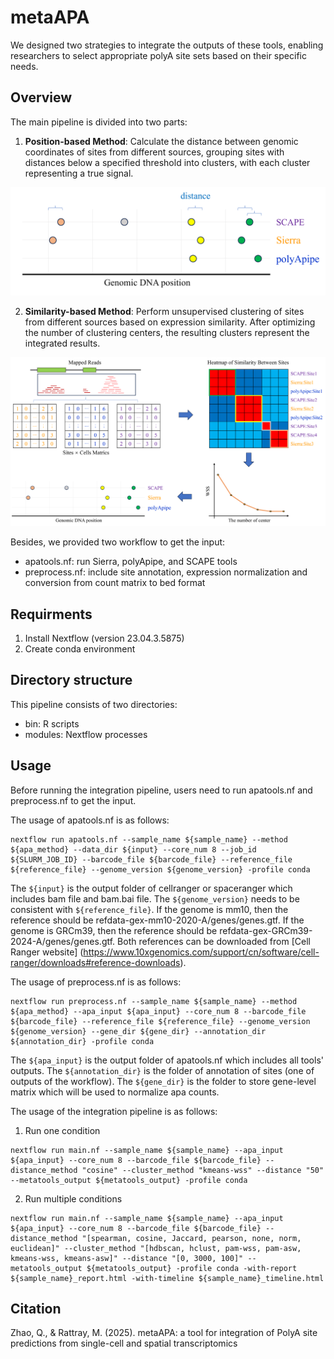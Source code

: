 # metaAPA

We designed two strategies to integrate the outputs of these tools, enabling researchers to select appropriate polyA site sets based on their specific needs.

## Overview

The main pipeline is divided into two parts:

1. **Position-based Method**: Calculate the distance between genomic coordinates of sites from different sources, grouping sites with distances below a specified threshold into clusters, with each cluster representing a true signal.

![position-based method](figures/Figure1A_v2.png)

2. **Similarity-based Method**: Perform unsupervised clustering of sites from different sources based on expression similarity. After optimizing the number of clustering centers, the resulting clusters represent the integrated results.

![similarity-based method](figures/Figure1B_v3.png)


Besides, we provided two workflow to get the input:

+ apatools.nf: run Sierra, polyApipe, and SCAPE tools
+ preprocess.nf: include site annotation, expression normalization and conversion from count matrix to bed format

## Requirments

1. Install Nextflow (version 23.04.3.5875)
2. Create conda environment

## Directory structure
This pipeline consists of two directories: 

+ bin: R scripts 
+ modules: Nextflow processes 
		
## Usage
Before running the integration pipeline, users need to run apatools.nf and preprocess.nf to get the input.

The usage of apatools.nf is as follows:

```
nextflow run apatools.nf --sample_name ${sample_name} --method ${apa_method} --data_dir ${input} --core_num 8 --job_id ${SLURM_JOB_ID} --barcode_file ${barcode_file} --reference_file ${reference_file} --genome_version ${genome_version} -profile conda
```

The `${input}` is the output folder of cellranger or spaceranger which includes bam file and bam.bai file. The `${genome_version}` needs to be consistent with `${reference_file}`. If the genome is mm10, then the reference should be refdata-gex-mm10-2020-A/genes/genes.gtf. If the genome is GRCm39, then the reference should be refdata-gex-GRCm39-2024-A/genes/genes.gtf. Both references can be downloaded from [Cell Ranger website] (https://www.10xgenomics.com/support/cn/software/cell-ranger/downloads#reference-downloads).

The usage of preprocess.nf is as follows:
```
nextflow run preprocess.nf --sample_name ${sample_name} --method ${apa_method} --apa_input ${apa_input} --core_num 8 --barcode_file ${barcode_file} --reference_file ${reference_file} --genome_version ${genome_version} --gene_dir ${gene_dir} --annotation_dir ${annotation_dir} -profile conda
```

The `${apa_input}` is the output folder of apatools.nf which includes all tools' outputs. The `${annotation_dir}` is the folder of annotation of sites (one of outputs of the workflow). The `${gene_dir}` is the folder to store gene-level matrix which will be used to normalize apa counts.

The usage of the integration pipeline is as follows:

1. Run one condition 

```
nextflow run main.nf --sample_name ${sample_name} --apa_input ${apa_input} --core_num 8 --barcode_file ${barcode_file} --distance_method "cosine" --cluster_method "kmeans-wss" --distance "50" --metatools_output ${metatools_output} -profile conda 
```
2. Run multiple conditions

```
nextflow run main.nf --sample_name ${sample_name} --apa_input ${apa_input} --core_num 8 --barcode_file ${barcode_file} --distance_method "[spearman, cosine, Jaccard, pearson, none, norm, euclidean]" --cluster_method "[hdbscan, hclust, pam-wss, pam-asw, kmeans-wss, kmeans-asw]" --distance "[0, 3000, 100]" --metatools_output ${metatools_output} -profile conda -with-report ${sample_name}_report.html -with-timeline ${sample_name}_timeline.html
```

## Citation
Zhao, Q., & Rattray, M. (2025). metaAPA: a tool for integration of PolyA site predictions from single-cell and spatial transcriptomics
